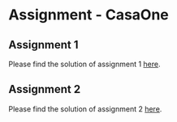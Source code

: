 # Assignment - CasaOne

## Assignment 1

Please find the solution of assignment 1 [here](assignment-1).

## Assignment 2

Please find the solution of assignment 2 [here](assignment-2).
